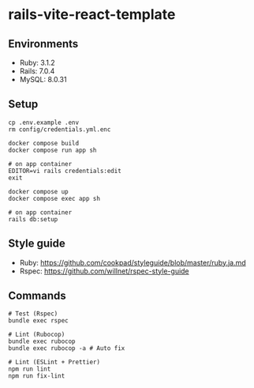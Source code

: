 # rails-vite-react-template

## Environments

- Ruby: 3.1.2
- Rails: 7.0.4
- MySQL: 8.0.31

## Setup

```console
cp .env.example .env
rm config/credentials.yml.enc

docker compose build
docker compose run app sh

# on app container
EDITOR=vi rails credentials:edit
exit

docker compose up
docker compose exec app sh

# on app container
rails db:setup
```

## Style guide

- Ruby: <https://github.com/cookpad/styleguide/blob/master/ruby.ja.md>
- Rspec: <https://github.com/willnet/rspec-style-guide>

## Commands

```console
# Test (Rspec)
bundle exec rspec

# Lint (Rubocop)
bundle exec rubocop
bundle exec rubocop -a # Auto fix

# Lint (ESLint + Prettier)
npm run lint
npm run fix-lint
```
